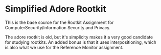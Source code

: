 # Simplified Adore Rootkit

This is the base source for the Rootkit Assignment for ComputerSecurity/Information Security and Privacy.

The adore rootkit is old, but it's simplicity makes it a very good candidate for studying rootkits. An added bonus is that it uses interpositioning, which is also what we use for the Reference Monitor assignment.
